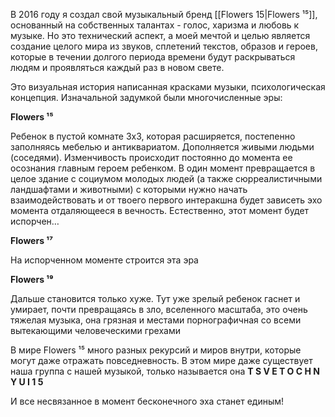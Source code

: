В 2016 году я создал свой музыкальный бренд [[Flowers 15|Flowers ¹⁵]], основанный на собственных талантах - голос, харизма и любовь к музыке. Но это технический аспект, а моей мечтой и целью является создание целого мира из звуков, сплетений текстов, образов и героев, которые в течении долгого периода времени будут раскрываться людям и проявляться каждый раз в новом свете. 

Это визуальная история написанная красками музыки, психологическая концепция. Изначальной задумкой были многочисленные эры:

**Flowers ¹⁵**

Ребенок в пустой комнате 3x3, которая расширяется, постепенно заполняясь мебелью и антиквариатом. Дополняется живыми людьми (соседями). Изменчивость происходит постоянно до момента ее осознания главным героем ребенком. В один момент превращается в целое здание с социумом молодых людей (а также сюрреалистичными ландшафтами и животными) с которыми нужно начать взаимодействовать и от твоего первого интеракшна будет зависеть эхо момента отдаляющееся в вечность. Естественно, этот момент будет испорчен…

**Flowers ¹⁷**

На испорченном моменте строится эта эра

**Flowers ¹⁹**

Дальше становится только хуже. Тут уже зрелый ребенок гаснет и умирает, почти превращаясь в зло, вселенного масштаба, это очень тяжелая музыка, она грязная и местами порнографичная со всеми вытекающими человеческими грехами

В мире Flowers ¹⁵ много разных рекурсий и миров внутри, которые могут даже отражать повседневность. 
В этом мире даже существует наша группа с нашей музыкой, только называется она 
**T S V E T O C H N Y U I 1 5**

И все несвязанное в момент бесконечного эха станет единым!


